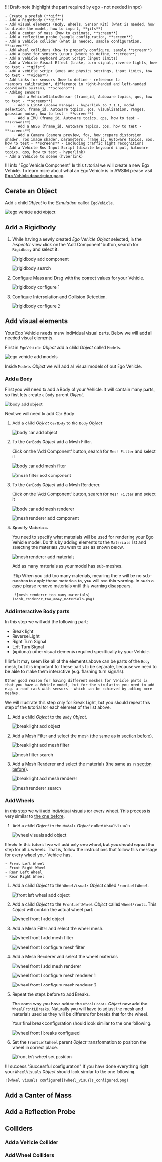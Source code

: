 <!-- TODO remaining -->

!!! Draft-note
    (highlight the part required by ego - not needed in npc)

    - Create a prefab (**gif**)
    - Add a Rightbody (**gif**)
    - Add visual elements (Body, Wheels, Sensor Kit) (what is needed, how to divide the model, how to import, **gifs**)
    - Add a center of mass (how to estimate, **screen**)
    - Add a reflection probe (sample configuration, **screen**)
    - Add a vehicle collider (what is needed, sample configuration, **screen**)
    - Add wheel colliders (how to properly configure, sample **screen**)
    - Add a base for sensors (URDF) (where to define, **screen**)
    - Add a Vehicle Keyboard Input Script (input limits)
    - Add a Vehicle Visual Effect (brake, turn signal, reverse lights, how to test - **gifs**)
    - Add a Vehicle Script (axes and physics settings, input limits, how to test - **video**)
    - Add links for sensors (how to define - reference to *sensors_calibration*, difference in right-handed and left-handed coordinate systems, **screens**)
    - Adding sensors
        - Add a VehicleStatusSensor (frame_id, Autoware topics, qos, how to test - **screens**)
        - Add a LiDAR (scene manager - hyperlink to 7.1.1, model selection, frame_id, Autoware topics, qos, visualization, ranges, gaussian noise, how to test - **screen**)
        - Add a IMU (frame_id, Autoware topics, qos, how to test - **screens**)
        - Add a GNSS (frame_id, Autoware topics, qos, how to test - **screens**)
        - Add a Camera (camera preview, fov, how prepare distorsion shader, ros image shader, parameters, frame_id, Autoware topics, qos, how to test - **screens** - including traffic light recognition)
    - Add a Vehicle Ros Input Script (disable keyboard input, Autoware topics, qos, how to test - hyperlink)
    - Add a Vehicle to scene (hyperlink)

!!! info "Ego Vehicle Component"
    In this tutorial we will create a new Ego Vehicle.
    To learn more about what an Ego Vehicle is in AWSIM please visit [Ego Vehicle description page](../../../UserGuide/ProjectGuide/Components/Vehicle/).

## Cerate an Object
Add a child *Object* to the *Simulation* called `EgoVehicle`.

![ego vehicle add object](ego_vehicle_add_object.gif)

## Add a Rigidbody
1. While having a newly created *Ego Vehicle* *Object* selected, in the *Inspector* view click on the 'Add Component' button, search for `Rigidbody` and select it.

    ![rigidbody add component](rigidbody_add_component.gif)

    ![rigidbody search](rigidbody_search.png)

1. Configure Mass and Drag with the correct values for your Vehicle.

    ![rigidbody configure 1](rigidbody_configure1.gif)

1. Configure Interpolation and Collision Detection.

    ![rigidbody configure 2](rigidbody_configure2.gif)

## Add visual elements
Your Ego Vehicle needs many individual visual parts.
Below we will add all needed visual elements.

First in `EgoVehicle` *Object* add a child *Object* called `Models`.

![ego vehicle add models](ego_vehicle_add_models.gif)

Inside `Models` *Object* we will add all visual models of out Ego Vehicle.

### Add a Body
First you will need to add a Body of your Vehicle.
It will contain many parts, so first lets create a `Body` parent *Object*.

![body add object](body_add_object.gif)

Next we will need to add Car Body

1. Add a child *Object* `CarBody` to the `Body` *Object*.

    ![body car add object](body_car_add_object.gif)

1. To the `CarBody` *Object* add a Mesh Filter.

    Click on the 'Add Component' button, search for `Mesh Filter` and select it.

    ![body car add mesh filter](body_car_add_mesh_filter.gif)

    ![mesh filter add component](mesh_filter_search.png)

1. To the `CarBody` *Object* add a Mesh Renderer.

    Click on the 'Add Component' button, search for `Mesh Filter` and select it

    ![body car add mesh renderer](body_car_add_mesh_renderer.gif)

    ![mesh renderer add component](mesh_renderer_search.png)

1. Specify Materials.

    You need to specify what materials will be used for rendering your Ego Vehicle model.
    Do this by adding elements to the `Materials` list and selecting the materials you wish to use as shown below.

    ![mesh renderer add materials](mesh_renderer_add_materials.gif)

    Add as many materials as your model has sub-meshes.

    !!!tip
        When you add too many materials, meaning there will be no sub-meshes to apply these materials to, you will see this warning.
        In such a case please remove materials until this warning disappears.

        ![mesh renderer too many materials](mesh_renderer_too_many_materials.png)

### Add interactive Body parts
In this step we will add the following parts

- Break light
- Reverse Light
- Right Turn Signal
- Left Turn Signal
- (optional) other visual elements required specifically by your Vehicle.

!!!info
    It may seem like all of the elements above can be parts of the `Body` mesh, but it is important for these parts to be separate, because we need to be able to make them interactive (e.g. flashing turn signals).

    Other good reason for having different meshes for Vehicle parts is that you have a Vehicle model, but for the simulation you need to add e.g. a roof rack with sensors - which can be achieved by adding more meshes.

We will illustrate this step only for Break Light, but you should repeat this step of the tutorial for each element of the list above.

1. Add a child *Object* to the `Body` *Object*.

    ![break light add object](break_light_add_object.gif)

2. Add a Mesh Filter and select the mesh (the same as in [section before](#add-a-body)).

    ![break light add mesh filter](break_light_add_mesh_filter.gif)

    ![mesh filter search](mesh_filter_search.png)

3. Add a Mesh Renderer and select the materials (the same as in [section before](#add-a-body)).

    ![break light add mesh renderer](break_light_add_mesh_renderer.gif)

    ![mesh renderer search](mesh_renderer_search.png)

### Add Wheels
In this step we will add individual visuals for every wheel.
This process is very similar to [the one before](#add-interactive-body-parts).

1. Add a child *Object* to the `Models` *Object* called `WheelVisuals`.

    ![wheel visuals add object](wheel_visuals_add_object.gif)

!!!note
    In this tutorial we will add only one wheel, but you should repeat the step for all 4 wheels.
    That is, follow the instructions that follow this message for every wheel your Vehicle has.

    - Front Left Wheel
    - Front Right Wheel
    - Rear Left Wheel
    - Rear Right Wheel

1. Add a child *Object* to the `WheelVisuals` *Object* called `FrontLeftWheel`.

    ![front left wheel add object](front_left_wheel_add_object.gif)

2. Add a child *Object* to the `FrontLeftWheel` *Object* called `WheelFrontL`.
    This *Object* will contain the actual wheel part.

    ![wheel front l add object](wheel_front_l_add_object.gif)

3. Add a Mesh Filter and select the wheel mesh.

    ![wheel front l add mesh filter](wheel_front_l_add_mesh_filter_component.gif)

    ![wheel front l configure mesh filter](wheel_front_l_configure_mesh_filter_component.gif)

4. Add a Mesh Renderer and select the wheel materials.

    ![wheel front l add mesh renderer](wheel_front_l_add_mesh_renderer_component.gif)

    ![wheel front l configure mesh renderer 1](wheel_front_l_configure_mesh_renderer_component1.gif)

    ![wheel front l configure mesh renderer 2](wheel_front_l_configure_mesh_renderer_component2.gif)

5. Repeat the steps before to add Breaks.

    The same way you have added the `WheelFrontL` *Object* now add the `WheelFrontLBreaks`.
    Naturally you will have to adjust the mesh and materials used as they will be different for breaks that for the wheel.

    Your final break configuration should look similar to the one following.

    ![wheel front l breaks configured](wheel_front_l_breaks_configured.png)

6. Set the `FrontLeftWheel` parent *Object* transformation to position the wheel in correct place.

    ![front left wheel set position](front_left_wheel_set_position.gif)

!!! success "Successful configuration"
    If you have done everything right your `WheelVisuals` *Object* should look similar to the one following.

    ![wheel visuals configured](wheel_visuals_configured.png)


## Add a Canter of Mass
<!-- TODO -->

## Add a Reflection Probe
<!-- TODO -->

## Colliders
<!-- TODO -->
### Add a Vehicle Collider
<!-- TODO -->
### Add Wheel Colliders
<!-- TODO -->
